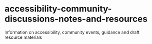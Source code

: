 # accessibility-community-discussions-notes-and-resources
Information on accessibility, community events, guidance and draft resource materials
